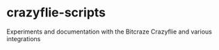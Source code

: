 # crazyflie-scripts
Experiments and documentation with the Bitcraze Crazyflie and various integrations
